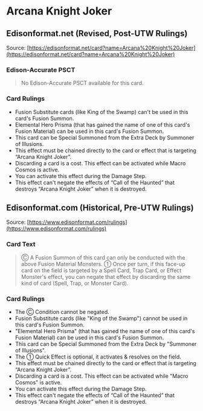 # Arcana Knight Joker

## Edisonformat.net (Revised, Post-UTW Rulings)

Source: [https://edisonformat.net/card?name=Arcana%20Knight%20Joker](https://edisonformat.net/card?name=Arcana%20Knight%20Joker)

### Edison-Accurate PSCT

> No Edison-Accurate PSCT available for this card.

### Card Rulings

*   Fusion Substitute cards (like King of the Swamp) can't be used in this card's Fusion Summon.
*   Elemental Hero Prisma (that has gained the name of one of this card's Fusion Material) can be used in this card's Fusion Summon.
*   This card can be Special Summoned from the Extra Deck by Summoner of Illusions.
*   This effect must be chained directly to the card or effect that is targeting “Arcana Knight Joker”.
*   Discarding a card is a cost. This effect can be activated while Macro Cosmos is active.
*   You can activate this effect during the Damage Step.
*   This effect can't negate the effects of “Call of the Haunted” that destroys “Arcana Knight Joker” when it is destroyed.


## Edisonformat.com (Historical, Pre-UTW Rulings)

Source: [https://www.edisonformat.com/rulings](https://www.edisonformat.com/rulings)

### Card Text

> Ⓒ A Fusion Summon of this card can only be conducted with the above Fusion Material Monsters. ① Once per turn, if this face-up card on the field is targeted by a Spell Card, Trap Card, or Effect Monster's effect, you can negate that effect by discarding the same kind of card (Spell, Trap, or Monster Card).

### Card Rulings

*   The Ⓒ Condition cannot be negated.
*   Fusion Substitute cards (like "King of the Swamp") cannot be used in this card's Fusion Summon.
*   "Elemental Hero Prisma" (that has gained the name of one of this card's Fusion Material) can be used in this card's Fusion Summon.
*   This card can be Special Summoned from the Extra Deck by "Summoner of Illusions".
*   The ① Quick Effect is optional, it activates & resolves on the field.
*   This effect must be chained directly to the card or effect that is targeting “Arcana Knight Joker”.
*   Discarding a card is a cost. This effect can be activated while "Macro Cosmos" is active.
*   You can activate this effect during the Damage Step.
*   This effect can't negate the effects of “Call of the Haunted” that destroys “Arcana Knight Joker” when it is destroyed.


